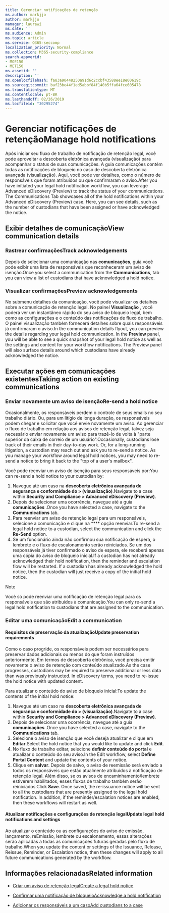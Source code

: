 ```yaml
---
title: Gerenciar notificações de retenção
ms.author: markjjo
author: markjjo
manager: laurawi
ms.date: ''
ms.audience: Admin
ms.topic: article
ms.service: O365-seccomp
localization_priority: Normal
ms.collection: M365-security-compliance
search.appverid:
- MOE150
- MET150
ms.assetid: ''
description: ''
ms.openlocfilehash: fa83a90448250a91d6c2ccbf43588ee18e00619c
ms.sourcegitcommit: baf23be44f1ed5abbf84f140b5ffa64fce605478
ms.translationtype: MT
ms.contentlocale: pt-BR
ms.lasthandoff: 02/26/2019
ms.locfileid: "30295274"
---
```

# <a name="manage-hold-notifications"></a><span data-ttu-id="a8445-102">Gerenciar notificações de retenção</span><span class="sxs-lookup"><span data-stu-id="a8445-102">Manage hold notifications</span></span>

<span data-ttu-id="a8445-p101">Após iniciar seu fluxo de trabalho de notificação de retenção legal, você pode aproveitar a descoberta eletrônica avançada (visualização) para acompanhar o status de suas comunicações. A guia comunicações contém todas as notificações de bloqueio no caso de descoberta eletrônica avançada (visualização). Aqui, você pode ver detalhes, como o número de responsáveis que foram atribuídos ou que confirmaram o aviso.</span><span class="sxs-lookup"><span data-stu-id="a8445-p101">After you have initiated your legal hold notification workflow, you can leverage  Advanced eDiscovery (Preview) to track the status of your communications. The Communications Tab showcases all of the hold notifications within your Advanced eDiscovery (Preview) case. Here, you can see details, such as the number of custodians that have been assigned or have acknowledged the notice.</span></span>

## <a name="view-communication-details"></a><span data-ttu-id="a8445-106">Exibir detalhes de comunicação</span><span class="sxs-lookup"><span data-stu-id="a8445-106">View communication details</span></span>

### <a name="track-acknowledgements"></a><span data-ttu-id="a8445-107">Rastrear confirmações</span><span class="sxs-lookup"><span data-stu-id="a8445-107">Track acknowledgements</span></span>

<span data-ttu-id="a8445-108">Depois de selecionar uma comunicação nas **comunicações**, guia você pode exibir uma lista de responsáveis que reconheceram um aviso de isenção.</span><span class="sxs-lookup"><span data-stu-id="a8445-108">Once you select a communication from the **Communications**, tab you can view a list of custodians that have acknowledged a hold notice.</span></span> 

### <a name="preview-acknowledgements"></a><span data-ttu-id="a8445-109">Visualizar confirmações</span><span class="sxs-lookup"><span data-stu-id="a8445-109">Preview acknowledgements</span></span>

<span data-ttu-id="a8445-p102">No submenu detalhes da comunicação, você pode visualizar os detalhes sobre a comunicação de retenção legal. No painel **Visualização** , você poderá ver um instantâneo rápido do seu aviso de bloqueio legal, bem como as configurações e o conteúdo das notificações de fluxo de trabalho. O painel visualização também fornecerá detalhes sobre quais responsáveis já confirmaram o aviso.</span><span class="sxs-lookup"><span data-stu-id="a8445-p102">In the communication details flyout, you can preview the details regarding your legal hold communication. In the **Preview** panel, you will be able to see a quick snapshot of your legal hold notice as well as the settings and content for your workflow notifications. The Preview panel will also surface details around which custodians have already acknowledged the notice.</span></span>

## <a name="taking-action-on-existing-communications"></a><span data-ttu-id="a8445-113">Executar ações em comunicações existentes</span><span class="sxs-lookup"><span data-stu-id="a8445-113">Taking action on existing communications</span></span>

### <a name="re-send-a-hold-notice"></a><span data-ttu-id="a8445-114">Enviar novamente um aviso de isenção</span><span class="sxs-lookup"><span data-stu-id="a8445-114">Re-send a hold notice</span></span>

<span data-ttu-id="a8445-p103">Ocasionalmente, os responsáveis perdem o controle de seus emails no seu trabalho diário. Ou, para um litígio de longa duração, os responsáveis podem chegar e solicitar que você envie novamente um aviso. Ao gerenciar o fluxo de trabalho em relação aos avisos de retenção legal, talvez seja necessário enviar novamente um aviso para trazê-lo de volta à "parte superior da caixa de correio de um usuário".</span><span class="sxs-lookup"><span data-stu-id="a8445-p103">Occasionally, custodians lose track of their emails in their day-to-day work. Or, for a long-running litigation, a custodian may reach out and ask you to re-send a notice. As you manage your workflow around legal hold notices, you may need to re-send a notice to bring it back to the "top of a user's mailbox".</span></span>

<span data-ttu-id="a8445-118">Você pode reenviar um aviso de isenção para seus responsáveis por:</span><span class="sxs-lookup"><span data-stu-id="a8445-118">You can re-send a hold notice to your custodian by:</span></span>
1. <span data-ttu-id="a8445-119">Navegue até um caso na **descoberta eletrônica avançada de segurança e conformidade do > (visualização)**.</span><span class="sxs-lookup"><span data-stu-id="a8445-119">Navigate to a case within **Security and Compliance > Advanced eDiscovery (Preview)**.</span></span>
2. <span data-ttu-id="a8445-120">Depois de selecionar uma ocorrência, navegue até a guia **comunicações** .</span><span class="sxs-lookup"><span data-stu-id="a8445-120">Once you have selected a case, navigate to the **Communications** tab.</span></span>
3. <span data-ttu-id="a8445-121">Para reenviar um aviso de retenção legal para um responsáveis, selecione a comunicação e clique na \*\*\*\* opção reenviar.</span><span class="sxs-lookup"><span data-stu-id="a8445-121">To re-send a legal hold notice to a custodian, select the communication and click the **Re-Send** option.</span></span>
4. <span data-ttu-id="a8445-p104">Se um funcionário ainda não confirmou sua notificação de espera, o lembrete e o fluxo de escalonamento serão reiniciados. Se um dos responsáveis já tiver confirmado o aviso de espera, ele receberá apenas uma cópia do aviso de bloqueio inicial.</span><span class="sxs-lookup"><span data-stu-id="a8445-p104">If a custodian has not already acknowledged their hold notification, then the reminder and escalation flow will be restarted. If a custodian has already acknowledged the hold notice, then the custodian will just receive a copy of the initial hold notice.</span></span>

> [!NOTE]
> <span data-ttu-id="a8445-124">Você só pode reenviar uma notificação de retenção legal para os responsáveis que são atribuídos à comunicação.</span><span class="sxs-lookup"><span data-stu-id="a8445-124">You can only re-send a legal hold notification to custodians that are assigned to the communication.</span></span> 

### <a name="edit-a-communication"></a><span data-ttu-id="a8445-125">Editar uma comunicação</span><span class="sxs-lookup"><span data-stu-id="a8445-125">Edit a communication</span></span>

#### <a name="update-preservation-requirements"></a><span data-ttu-id="a8445-126">Requisitos de preservação da atualização</span><span class="sxs-lookup"><span data-stu-id="a8445-126">Update preservation requirements</span></span>
  
<span data-ttu-id="a8445-p105">Como o caso progride, os responsáveis podem ser necessários para preservar dados adicionais ou menos do que foram instruídos anteriormente. Em termos de descoberta eletrônica, você precisa emitir novamente o aviso de retenção com conteúdo atualizado.</span><span class="sxs-lookup"><span data-stu-id="a8445-p105">As the case progresses, custodians may be required to preserve additional or less data than was previously instructed. In eDiscovery terms, you need to re-issue the hold notice with updated content.</span></span>

<span data-ttu-id="a8445-129">Para atualizar o conteúdo do aviso de bloqueio inicial:</span><span class="sxs-lookup"><span data-stu-id="a8445-129">To update the contents of the initial hold notice:</span></span>

1. <span data-ttu-id="a8445-130">Navegue até um caso na **descoberta eletrônica avançada de segurança e conformidade do > (visualização)**.</span><span class="sxs-lookup"><span data-stu-id="a8445-130">Navigate to a case within **Security and Compliance > Advanced eDiscovery (Preview)**.</span></span>
2. <span data-ttu-id="a8445-131">Depois de selecionar uma ocorrência, navegue até a guia **comunicações** .</span><span class="sxs-lookup"><span data-stu-id="a8445-131">Once you have selected a case, navigate to the **Communications** tab.</span></span>
3. <span data-ttu-id="a8445-132">Selecione o aviso de isenção que você deseja atualizar e clique em **Editar**.</span><span class="sxs-lookup"><span data-stu-id="a8445-132">Select the hold notice that you would like to update and click **Edit**.</span></span>
4. <span data-ttu-id="a8445-133">No fluxo de trabalho editar, selecione **definir conteúdo do portal** e atualizar o conteúdo do seu aviso.</span><span class="sxs-lookup"><span data-stu-id="a8445-133">In the Edit workflow, select **Define Portal Content** and update the contents of your notice.</span></span> 
5. <span data-ttu-id="a8445-p106">Clique em **salvar**. Depois de salvo, o aviso de reemissão será enviado a todos os responsáveis que estão atualmente atribuídos à notificação de retenção legal. Além disso, se os avisos de encaminhamento/lembrete estiverem habilitados, esses fluxos de trabalho também serão reiniciados.</span><span class="sxs-lookup"><span data-stu-id="a8445-p106">Click **Save**. Once saved, the re-issuance notice will be sent to all the custodians that are presently assigned to the legal hold notification. In addition, if the reminder/escalation notices are enabled, then these workflows will restart as well.</span></span> 


#### <a name="update-legal-hold-notifications-and-settings"></a><span data-ttu-id="a8445-137">Atualizar notificações e configurações de retenção legal</span><span class="sxs-lookup"><span data-stu-id="a8445-137">Update legal hold notifications and settings</span></span>

<span data-ttu-id="a8445-138">Ao atualizar o conteúdo ou as configurações do aviso de emissão, lançamento, reEmissão, lembrete ou escalonamento, essas alterações serão aplicadas a todas as comunicações futuras geradas pelo fluxo de trabalho.</span><span class="sxs-lookup"><span data-stu-id="a8445-138">When you update the content or settings of the Issuance, Release, Reissue, Reminder, or Escalation notice, then these changes will apply to all future communications generated by the workflow.</span></span>

## <a name="related-information"></a><span data-ttu-id="a8445-139">Informações relacionadas</span><span class="sxs-lookup"><span data-stu-id="a8445-139">Related information</span></span> 

- [<span data-ttu-id="a8445-140">Criar um aviso de retenção legal</span><span class="sxs-lookup"><span data-stu-id="a8445-140">Create a legal hold notice</span></span>](create-hold-notification.md)
    
- [<span data-ttu-id="a8445-141">Confirmar uma notificação de bloqueio</span><span class="sxs-lookup"><span data-stu-id="a8445-141">Acknowledge a hold notification</span></span>](acknowledge-hold-notification.md)
    
- [<span data-ttu-id="a8445-142">Adicionar os responsáveis a um caso</span><span class="sxs-lookup"><span data-stu-id="a8445-142">Add custodians to a case</span></span>](add-custodians-to-case.md)